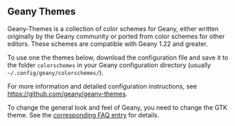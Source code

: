 ## Geany Themes

Geany-Themes is a collection of color schemes for Geany, either written originally by the Geany community or ported from color schemes for other editors.
These schemes are compatible with Geany 1.22 and greater.

To use one the themes below, download the configuration file and save it to the folder `colorschemes` in your Geany configuration directory (usually `~/.config/geany/colorschemes/`).

For more information and detailed configuration instructions, see https://github.com/geany/geany-themes.

To change the general look and feel of Geany, you need to change the GTK theme. See the [corresponding FAQ entry](/documentation/faq/#how-to-change-the-gtk-theme) for details.
